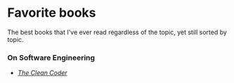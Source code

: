 # Favorite books

The best books that I've ever read regardless of the topic, yet still sorted by topic.

### On Software Engineering

* [_The Clean Coder_](software-engineering/standards/the-clean-coder.md)

